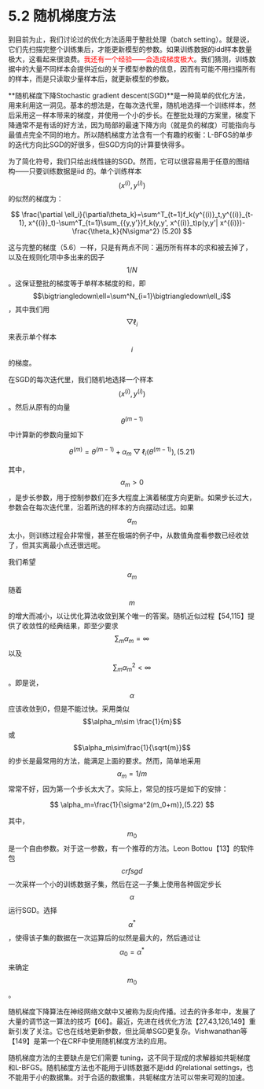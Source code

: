 # 5.2 随机梯度方法

到目前为止，我们讨论过的优化方法适用于整批处理（batch setting）。就是说，它们先扫描完整个训练集后，才能更新模型的参数。如果训练数据的idd样本数量极大，这看起来很浪费。<font color="red">我还有一个经验——会造成梯度极大</font>。我们猜测，训练数据中的大量不同样本会提供近似的关于模型参数的信息，因而有可能不用扫描所有的样本，而是只读取少量样本后，就更新模型的参数。

**随机梯度下降Stochastic gradient descent(SGD)**是一种简单的优化方法，用来利用这一洞见。基本的想法是，在每次迭代里，随机地选择一个训练样本，然后采用这一样本带来的梯度，并使用一个小的步长。在整批处理的方案里，梯度下降通常不是有话的好方法，因为局部的最速下降方向（就是负的梯度）可能指向与最值点完全不同的地方。所以随机梯度方法含有一个有趣的权衡：L-BFGS的单步的迭代方向比SGD的好很多，但SGD方向的计算要快得多。

为了简化符号，我们只给出线性链的SGD。然而，它可以很容易用于任意的图结构——只要训练数据是iid 的。单个训练样本$$(x^{(i)}, y^{(i)})$$的似然的梯度为：

$$
\frac{\partial \ell_i}{\partial\theta_k}=\sum^T_{t=1}f_k(y^{(i)}_t,y^{(i)}_{t-1}, x^{(i)}_t)-\sum^T_{t=1}\sum_{{y,y'}}f_k(y,y', x^{(i)}_t)p(y,y'| x^{(i)})-\frac{\theta_k}{N\sigma^2} (5.20)
$$

这与完整的梯度（5.6）一样，只是有两点不同：遍历所有样本的求和被去掉了，以及在规则化项中多出来的因子$$1/N$$。这保证整批的梯度等于单样本梯度的和，即$$\bigtriangledown\ell=\sum^N_{i=1}\bigtriangledown\ell_i$$，其中我们用$$\bigtriangledown\ell_i$$来表示单个样本$$i$$的梯度。

在SGD的每次迭代里，我们随机地选择一个样本$$(x^{(i)}, y^{(i)})$$。然后从原有的向量$$\theta^{(m-1)}$$中计算新的参数向量如下

$$
\theta^{(m)}=\theta^{(m-1)}+\alpha_m\bigtriangledown\ell_i(\theta^{(m-1)}),(5.21)
$$

其中，$$\alpha_m>0$$，是步长参数，用于控制参数们在多大程度上演着梯度方向更新。如果步长过大，参数会在每次迭代里，沿着所选的样本的方向摆动过远。如果$$\alpha_m$$太小，则训练过程会非常慢，甚至在极端的例子中，从数值角度看参数已经收敛了，但其实离最小点还很远呢。

我们希望$$\alpha_m$$随着$$m$$的增大而减小，以让优化算法收敛到某个唯一的答案。随机近似过程【54,115】提供了收敛性的经典结果，即至少要求$$\sum_m\alpha_m=\infty$$以及$$\sum_m\alpha^2_m< \infty$$。即是说，$$\alpha$$应该收敛到0，但是不能过快。采用类似$$\alpha_m\sim \frac{1}{m}$$或$$\alpha_m\sim\frac{1}{\sqrt{m}}$$的步长是最常用的方法，能满足上面的要求。然而，简单地采用$$\alpha_m=1/m$$常常不好，因为第一个步长太大了。实际上，常见的技巧是如下的安排：

$$
\alpha_m=\frac{1}{\sigma^2(m_0+m)},(5.22)
$$

其中，$$m_0$$是一个自由参数。对于这一参数，有一个推荐的方法。Leon Bottou【13】的软件包$$crfsgd$$一次采样一个小的训练数据子集，然后在这一子集上使用各种固定步长$$\alpha$$运行SGD。选择$$\alpha^*$$，使得该子集的数据在一次运算后的似然是最大的，然后通过让$$\alpha_0=\alpha^*$$来确定$$m_0$$。

随机梯度下降算法在神经网络文献中又被称为反向传播。过去的许多年中，发展了大量的调节这一算法的技巧【66】。最近，先进在线优化方法【27,43,126,149】重新引发了关注。它也在线地更新参数，但比简单SGD更复杂。Vishwanathan等【149】是第一个在CRF中使用随机梯度方法的应用。

随机梯度方法的主要缺点是它们需要 tuning，这不同于现成的求解器如共轭梯度和L-BFGS。随机梯度方法也不能用于训练数据不是idd 的relational settings，也不能用于小的数据集。对于合适的数据集，共轭梯度方法可以带来可观的加速。